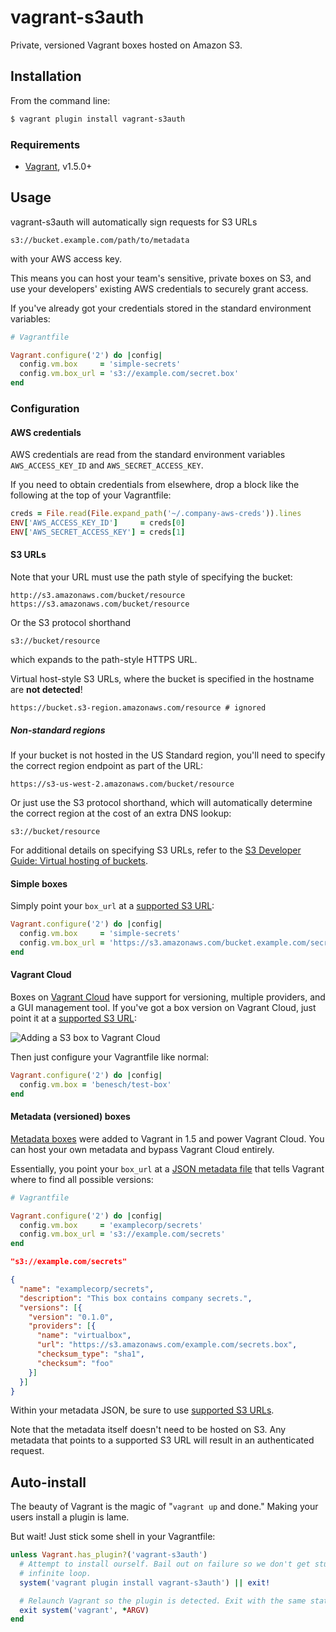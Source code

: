 # vagrant-s3auth

Private, versioned Vagrant boxes hosted on Amazon S3.

## Installation

From the command line:

```bash
$ vagrant plugin install vagrant-s3auth
```

### Requirements

* [Vagrant][vagrant], v1.5.0+

## Usage

vagrant-s3auth will automatically sign requests for S3 URLs

```
s3://bucket.example.com/path/to/metadata
```

with your AWS access key.

This means you can host your team's sensitive, private boxes on S3, and use your
developers' existing AWS credentials to securely grant access.

If you've already got your credentials stored in the standard environment
variables:

```ruby
# Vagrantfile

Vagrant.configure('2') do |config|
  config.vm.box     = 'simple-secrets'
  config.vm.box_url = 's3://example.com/secret.box'
end
```

### Configuration

#### AWS credentials

AWS credentials are read from the standard environment variables
`AWS_ACCESS_KEY_ID` and `AWS_SECRET_ACCESS_KEY`.

If you need to obtain credentials from elsewhere, drop a block like the
following at the top of your Vagrantfile:

```ruby
creds = File.read(File.expand_path('~/.company-aws-creds')).lines
ENV['AWS_ACCESS_KEY_ID']     = creds[0]
ENV['AWS_SECRET_ACCESS_KEY'] = creds[1]
```

#### S3 URLs

Note that your URL must use the path style of specifying the bucket:

```
http://s3.amazonaws.com/bucket/resource
https://s3.amazonaws.com/bucket/resource
```

Or the S3 protocol shorthand

```
s3://bucket/resource
```

which expands to the path-style HTTPS URL.

Virtual host-style S3 URLs, where the bucket is specified in the hostname are
**not detected**!

```
https://bucket.s3-region.amazonaws.com/resource # ignored
```

##### Non-standard regions

If your bucket is not hosted in the US Standard region, you'll need to specify
the correct region endpoint as part of the URL:

```
https://s3-us-west-2.amazonaws.com/bucket/resource
```

Or just use the S3 protocol shorthand, which will automatically determine the
correct region at the cost of an extra DNS lookup:

```
s3://bucket/resource
```

For additional details on specifying S3 URLs, refer to the [S3 Developer Guide:
Virtual hosting of buckets][bucket-vhost].

#### Simple boxes

Simply point your `box_url` at a [supported S3 URL](#s3-url):

```ruby
Vagrant.configure('2') do |config|
  config.vm.box     = 'simple-secrets'
  config.vm.box_url = 'https://s3.amazonaws.com/bucket.example.com/secret.box'
end
```

#### Vagrant Cloud

Boxes on [Vagrant Cloud][vagrant-cloud] have support for versioning, multiple
providers, and a GUI management tool. If you've got a box version on Vagrant
Cloud, just point it at a [supported S3 URL](#s3-urls):

![Adding a S3 box to Vagrant Cloud](https://cloud.githubusercontent.com/assets/882976/3273399/d5d70966-f323-11e3-8393-22195050aeac.png)

Then just configure your Vagrantfile like normal:

```ruby
Vagrant.configure('2') do |config|
  config.vm.box = 'benesch/test-box'
end
```

#### Metadata (versioned) boxes

[Metadata boxes][metadata-boxes] were added to Vagrant in 1.5 and power Vagrant
Cloud. You can host your own metadata and bypass Vagrant Cloud entirely.

Essentially, you point your `box_url` at a [JSON metadata file][metadata-boxes]
that tells Vagrant where to find all possible versions:

```ruby
# Vagrantfile

Vagrant.configure('2') do |config|
  config.vm.box     = 'examplecorp/secrets'
  config.vm.box_url = 's3://example.com/secrets'
end
```

```json
"s3://example.com/secrets"

{
  "name": "examplecorp/secrets",
  "description": "This box contains company secrets.",
  "versions": [{
    "version": "0.1.0",
    "providers": [{
      "name": "virtualbox",
      "url": "https://s3.amazonaws.com/example.com/secrets.box",
      "checksum_type": "sha1",
      "checksum": "foo"
    }]
  }]
}
```

Within your metadata JSON, be sure to use [supported S3 URLs](#s3-urls).

Note that the metadata itself doesn't need to be hosted on S3. Any metadata that
points to a supported S3 URL will result in an authenticated request.

## Auto-install

The beauty of Vagrant is the magic of "`vagrant up` and done." Making your users
install a plugin is lame.

But wait! Just stick some shell in your Vagrantfile:

```ruby
unless Vagrant.has_plugin?('vagrant-s3auth')
  # Attempt to install ourself. Bail out on failure so we don't get stuck in an
  # infinite loop.
  system('vagrant plugin install vagrant-s3auth') || exit!

  # Relaunch Vagrant so the plugin is detected. Exit with the same status code.
  exit system('vagrant', *ARGV)
end
```


[aws-signed]: http://docs.aws.amazon.com/AmazonS3/latest/dev/RESTAuthentication.html#ConstructingTheAuthenticationHeader
[bucket-vhost]: http://docs.aws.amazon.com/AmazonS3/latest/dev/VirtualHosting.html#VirtualHostingExamples
[metadata-boxes]: http://docs.vagrantup.com/v2/boxes/format.html
[vagrant]: http://vagrantup.com
[vagrant-cloud]: http://vagrantcloud.com
